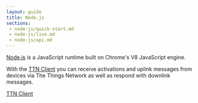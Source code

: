 ```yaml
---
layout: guide
title: Node.js
sections:
 - node-js/quick-start.md
 - node-js/live.md
 - node-js/api.md
---
```


[Node.js](https://nodejs.org/) is a JavaScript runtime built on Chrome's V8 JavaScript engine.

With the [TTN Client](https://www.npmjs.com/package/ttn) you can receive activations and uplink messages from devices via The Things Network as well as respond with downlink messages.

<a href="https://www.npmjs.com/package/ttn" target="_blank" class="btn btn-primary">TTN Client</a>
